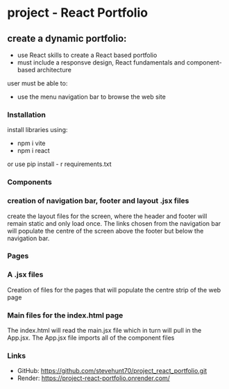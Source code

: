 # project - React Portfolio

## create a dynamic portfolio:
  - use React skills to create a React based portfolio
  - must include a responsve design, React fundamentals and component-based architecture

user must be able to:
  - use the menu navigation bar to browse the web site

### Installation
install libraries using:
  - npm i vite
  - npm i react

or use pip install - r requirements.txt

### Components
### creation of navigation bar, footer and layout .jsx files
create the layout files for the screen, where the header and footer will remain static and only load once.
The links chosen from the navigation bar will populate the centre of the screen above the footer but below the navigation bar.

### Pages
### A .jsx files
Creation of files for the pages that will populate the centre strip of the web page

### Main files for the index.html page
The index.html will read the main.jsx file which in turn will pull in the App.jsx. The App.jsx file imports all of the component files

### Links
  - GitHub: https://github.com/stevehunt70/project_react_portfolio.git
  - Render: https://project-react-portfolio.onrender.com/